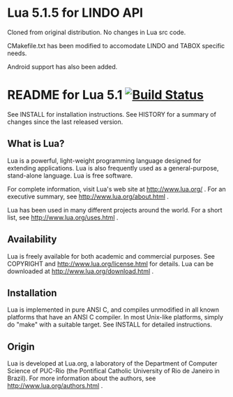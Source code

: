 Lua 5.1.5 for LINDO API
=======================

Cloned from original distribution. No changes in Lua src code. 

CMakefile.txt has been modified to accomodate LINDO and TABOX specific needs.

Android support has also been added.

README for Lua 5.1 [![Build Status](https://secure.travis-ci.org/LuaDist/lua.png?branch=lua-5.1)](http://travis-ci.org/LuaDist/lua)
==================

See INSTALL for installation instructions.
See HISTORY for a summary of changes since the last released version.

What is Lua?
------------
  Lua is a powerful, light-weight programming language designed for extending
  applications. Lua is also frequently used as a general-purpose, stand-alone
  language. Lua is free software.

  For complete information, visit Lua's web site at http://www.lua.org/ .
  For an executive summary, see http://www.lua.org/about.html .

  Lua has been used in many different projects around the world.
  For a short list, see http://www.lua.org/uses.html .

Availability
------------
  Lua is freely available for both academic and commercial purposes.
  See COPYRIGHT and http://www.lua.org/license.html for details.
  Lua can be downloaded at http://www.lua.org/download.html .

Installation
------------
  Lua is implemented in pure ANSI C, and compiles unmodified in all known
  platforms that have an ANSI C compiler. In most Unix-like platforms, simply
  do "make" with a suitable target. See INSTALL for detailed instructions.

Origin
------
  Lua is developed at Lua.org, a laboratory of the Department of Computer
  Science of PUC-Rio (the Pontifical Catholic University of Rio de Janeiro
  in Brazil).
  For more information about the authors, see http://www.lua.org/authors.html .

